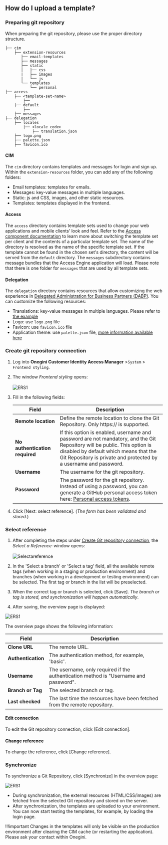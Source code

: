 
## How do I upload a template? 


###  Preparing git repository
When preparing the git repository, please use the proper directory structure.   

```
├── cim
    ├── extension-resources    
       ├── email-templates
       ├── messages
       ├── static
       |   ├── css
       |   ├── images
       |   └── js
       └── templates
           └── personal
├── access
    ├── <template-set-name>
        ├── 
    ├── default
        ├── 
    ├── messages
├── delegation
    ├── locales
        ├── <locale code>
            ├── translation.json
    ├── logo.png
    ├── palette.json
    ├── favicon.ico
```        

#### CIM
The `cim` directory contains templates and messages for login and sign up. Within the `extension-resources` folder, you can add any of the following folders:

  - Email templates: templates for emails.
  - Messages: key-value messages in multiple languages.
  - Static: js and CSS, images, and other static resources.
  - Templates: templates displayed in the frontend.

#### Access
The `access` directory contains template sets used to change your web applications and mobile clients' look and feel. Refer to the [Access component documentation](../products/access/topics/look-and-feel/index.md) to learn more about switching the template set per client and the contents of a particular template set. The name of the directory is resolved as the name of the specific template set. If the template cannot be found in the chosen set's directory, the content will be served from the `default` directory.
The `messages` subdirectory contains message bundles that the Access Engine application will load. Please note that there is one folder for `messages` that are used by all template sets.  

#### Delegation
The `delegation` directory contains resources that allow customizing the web experience in [Delegated Administration for Business Partners (DABP)](../dabp/index.md). You can customize the following resources:

  - Translations: key-value messages in multiple languages. Please refer to [the example](translation.json)
  - Logo: use `logo.png` file
  - Favicon: use `favicon.ico` file
  - Application theme: use `palette.json` file, [more information available here](https://material-ui.com/customization/theming/)

### Create git repository connection
1. Log into **Onegini Customer Identity Access Manager** >`System` > `Frontend styling`.
2. The window *Frontend styling* opens: <br><br>
![ERS1](./images/ers_1.png)
1. Fill in the following fields:

    | Field|Description   |
    |---|---|
    |  **Remote location** | Define the remote location to clone the Git Repository. Only https:// is supported.   | 
    |  **No authentication required** | If this option is enabled, username and password are not mandatory, and the Git Repository will be public. This option is disabled by default which means that the Git Repository is private and protected by a username and password.
    |**Username**| The username for the git repository.|
    |**Password**| The password for the git repository. Instead of using a password, you can generate a GitHub personal access token here: [Personal access tokens](https://github.com/settings/tokens). |

2. Click [Next: select reference]. (*The form has been validated and stored.*) 

### Select reference

1. After completing the steps under [Create Git repository connection](#create-git-repository-connection), the *Select a Reference*-window opens: <br> <br>
![Selectareference](./images/Selectareference.png)

6. In the 'Select a branch' or 'Select a tag' field, all the available remote tags (when working in a staging or production environment) and branches (when working in a development or testing environment) can be selected. The first tag or branch in the list will be preselected.
7. When the correct tag or branch is selected, click [Save]. 
   *The branch or tag is stored, and synchronization will happen automatically*.
8. After saving, the overview page is displayed:

![ERS1](./images/ers1.png)

The overview page shows the following information:

| Field|Description   |
|---|---|
|  **Clone URL** | The remote URL.| 
|  **Authentication** | The authentication method, for example, 'basic'.|
|**Username**| The username, only required if the authentication method is "Username and password".|
|**Branch or Tag**| The selected branch or tag. |
|**Last checked**| The last time the resources have been fetched from the remote repository.|

#### Edit connection   
To edit the Git repository connection, click [Edit connection]. 

#### Change reference
To change the reference, click [Change reference].

### Synchronize

To synchronize a Git Repository, click [Synchronize] in the overview page:

![ERS1](./images/ers1.png)

- During synchronization, the external resources (HTML/CSS/images) are fetched from the selected Git repository and stored on the server. 
- After synchronization, the templates are uploaded to your environment. You can now start testing the templates, for example, by loading the login page.

!!!important 
    Changes in the templates will only be visible on the production environment after clearing the CIM cache (or restarting the application). Please ask your contact within Onegini.

